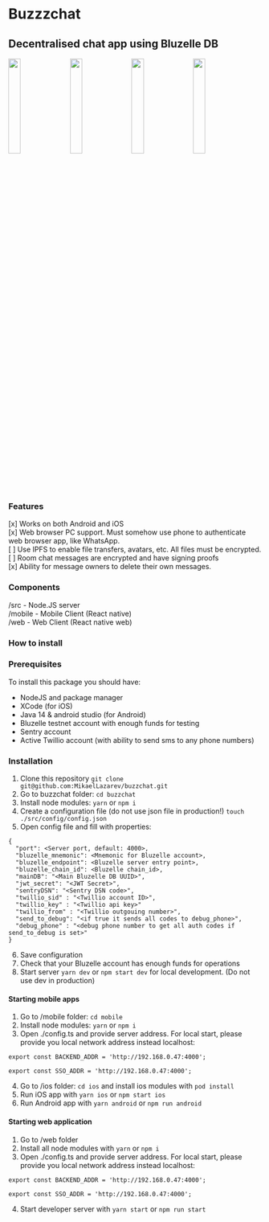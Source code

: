 # Buzzzchat
## Decentralised chat app using Bluzelle DB

<img src='https://user-images.githubusercontent.com/26343374/84579279-33fbca00-add5-11ea-90f6-decec39ec6cd.png' width='22%'>&nbsp;&nbsp;&nbsp;<img src='https://user-images.githubusercontent.com/26343374/84579273-2e9e7f80-add5-11ea-851b-d7c658fc15a0.png' width='22%'>&nbsp;&nbsp;&nbsp;<img src='https://user-images.githubusercontent.com/26343374/84579278-33633380-add5-11ea-87b7-8e7125610885.png' width='22%'>&nbsp;&nbsp;&nbsp;<img src='https://user-images.githubusercontent.com/26343374/84579276-32320680-add5-11ea-8a0b-7431aed48fed.png' width='22%'>

### Features

[x] Works on both Android and iOS  
[x] Web browser PC support. Must somehow use phone to authenticate web browser app, like WhatsApp.  
[ ] Use IPFS to enable file transfers, avatars, etc. All files must be encrypted.  
[ ] Room chat messages are encrypted and have signing proofs  
[x] Ability for message owners to delete their own messages.  


### Components

/src - Node.JS server  
/mobile - Mobile Client (React native)  
/web - Web Client (React native web)  

### How to install

### Prerequisites
To install this package you should have:
- NodeJS and package manager
- XCode (for iOS)
- Java 14 & android studio (for Android)
- Bluzelle testnet account with enough funds for testing
- Sentry account
- Active Twillio account (with ability to send sms to any phone numbers)

### Installation

1. Clone this repository ```git clone git@github.com:MikaelLazarev/buzzchat.git```
2. Go to buzzchat folder: ```cd buzzchat```
3. Install node modules: ```yarn``` or ```npm i```
4. Create a configuration file (do not use json file in production!)
```touch ./src/config/config.json```
5. Open config file and fill with properties:
```
{
  "port": <Server port, default: 4000>,
  "bluzelle_mnemonic": <Mnemonic for Bluzelle account>,
  "bluzelle_endpoint": <Bluzelle server entry point>,
  "bluzelle_chain_id": <Bluzelle chain_id>,
  "mainDB": "<Main Bluzelle DB UUID>",
  "jwt_secret": "<JWT Secret>",
  "sentryDSN": "<Sentry DSN code>",
  "twillio_sid" : "<Twillio account ID>",
  "twillio_key" : "<Twillio api key>"
  "twillio_from" : "<Twillio outgouing number>",
  "send_to_debug": "<if true it sends all codes to debug_phone>",
  "debug_phone" : "<debug phone number to get all auth codes if send_to_debug is set>"
}
```
6. Save configuration
7. Check that your Bluzelle account has enough funds for operations
7. Start server ```yarn dev``` or ```npm start dev``` for local development. (Do not use dev in production)


#### Starting mobile apps

1. Go to /mobile folder: ```cd mobile```
2. Install node modules: ```yarn``` or ```npm i```
3. Open ./config.ts and provide server address. For local start, please provide you local network address instead localhost:
```
export const BACKEND_ADDR = 'http://192.168.0.47:4000';

export const SSO_ADDR = 'http://192.168.0.47:4000';
```
4. Go to /ios folder: ```cd ios``` and install ios modules with ```pod install```
5. Run iOS app with ```yarn ios``` or ```npm start ios```
6. Run Android app with ```yarn android``` or ```npm run android```

#### Starting web application

1. Go to /web folder
2. Install all node modules with ```yarn``` or ```npm i```
3. Open ./config.ts and provide server address. For local start, please provide you local network address instead localhost:
```
export const BACKEND_ADDR = 'http://192.168.0.47:4000';

export const SSO_ADDR = 'http://192.168.0.47:4000';
```
4. Start developer server with ```yarn start``` or ```npm run start```
